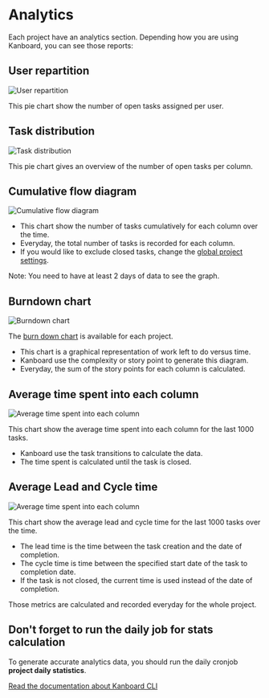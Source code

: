Analytics
=========

Each project have an analytics section. Depending how you are using Kanboard, you can see those reports:

User repartition
----------------

![User repartition](http://kanboard.net/screenshots/documentation/user-repartition.png)

This pie chart show the number of open tasks assigned per user.

Task distribution
-----------------

![Task distribution](http://kanboard.net/screenshots/documentation/task-distribution.png)

This pie chart gives an overview of the number of open tasks per column.

Cumulative flow diagram
-----------------------

![Cumulative flow diagram](http://kanboard.net/screenshots/documentation/cfd.png)

- This chart show the number of tasks cumulatively for each column over the time.
- Everyday, the total number of tasks is recorded for each column.
- If you would like to exclude closed tasks, change the [global project settings](project-configuration.markdown).

Note: You need to have at least 2 days of data to see the graph.

Burndown chart
--------------

![Burndown chart](http://kanboard.net/screenshots/documentation/burndown-chart.png)

The [burn down chart](http://en.wikipedia.org/wiki/Burn_down_chart) is available for each project.

- This chart is a graphical representation of work left to do versus time.
- Kanboard use the complexity or story point to generate this diagram. 
- Everyday, the sum of the story points for each column is calculated.

Average time spent into each column
-----------------------------------

![Average time spent into each column](http://kanboard.net/screenshots/documentation/average-time-spent-into-each-column.png)

This chart show the average time spent into each column for the last 1000 tasks.

- Kanboard use the task transitions to calculate the data.
- The time spent is calculated until the task is closed.

Average Lead and Cycle time
---------------------------

![Average time spent into each column](http://kanboard.net/screenshots/documentation/average-lead-cycle-time.png)

This chart show the average lead and cycle time for the last 1000 tasks over the time.

- The lead time is the time between the task creation and the date of completion.
- The cycle time is time between the specified start date of the task to completion date.
- If the task is not closed, the current time is used instead of the date of completion.

Those metrics are calculated and recorded everyday for the whole project.

Don't forget to run the daily job for stats calculation
-------------------------------------------------------

To generate accurate analytics data, you should run the daily cronjob **project daily statistics**.

[Read the documentation about Kanboard CLI](cli.markdown)
